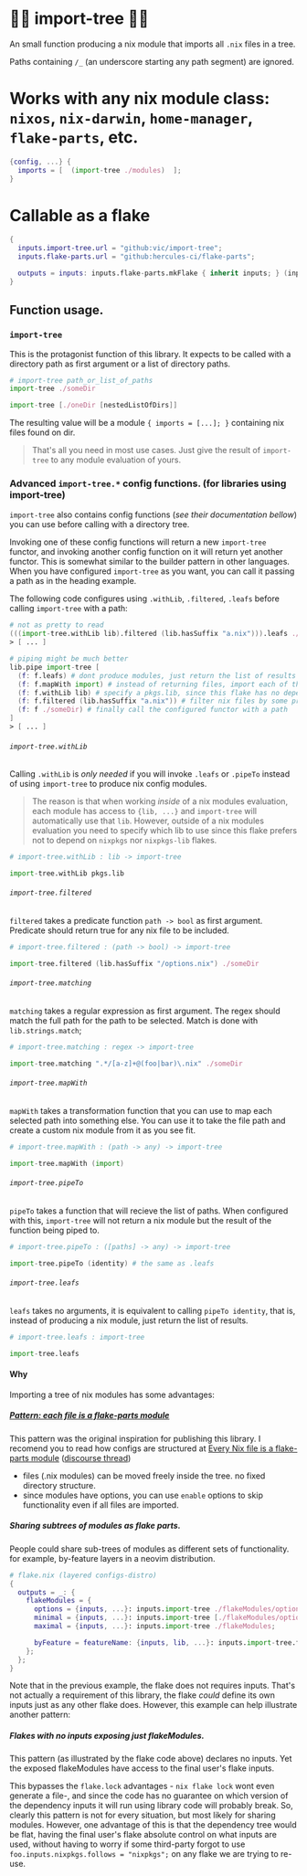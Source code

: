 # 🌲🌴 import-tree 🎄🌳

An small function producing a nix module that imports all `.nix` files in a tree.

Paths containing `/_` (an underscore starting any path segment) are ignored.

# Works with any nix module class: `nixos`, `nix-darwin`, `home-manager`, `flake-parts`, etc.

```nix
{config, ...} {
  imports = [  (import-tree ./modules)  ];
}
```

# Callable as a flake

```nix
{
  inputs.import-tree.url = "github:vic/import-tree";
  inputs.flake-parts.url = "github:hercules-ci/flake-parts";

  outputs = inputs: inputs.flake-parts.mkFlake { inherit inputs; } (inputs.import-tree ./flakeModules);
}
```

## Function usage.

### `import-tree`

This is the protagonist function of this library. It expects to be called with a directory path as first argument or a list of directory paths.

```nix
# import-tree path_or_list_of_paths
import-tree ./someDir

import-tree [./oneDir [nestedListOfDirs]]
```

The resulting value will be a module `{ imports = [...]; }` containing nix files found on dir.

> That's all you need in most use cases. Just give the result of `import-tree` to any module evaluation of yours.

### Advanced `import-tree.*` config functions. (for libraries using import-tree)

`import-tree` also contains config functions (*see their documentation bellow*) you can use before calling with a directory tree.

Invoking one of these config functions will return a new `import-tree` functor,
and invoking another config function on it will return yet another functor. This is somewhat similar to the builder pattern in other languages. When you have configured `import-tree` as you want, you can
call it passing a path as in the heading example.

The following code configures using `.withLib`, `.filtered`, `.leafs` before calling `import-tree` with a path:

```nix
# not as pretty to read
(((import-tree.withLib lib).filtered (lib.hasSuffix "a.nix"))).leafs ./someDir;
> [ ... ]

# piping might be much better
lib.pipe import-tree [
  (f: f.leafs) # dont produce modules, just return the list of results
  (f: f.mapWith import) # instead of returning files, import each of them
  (f: f.withLib lib) # specify a pkgs.lib, since this flake has no dependencies
  (f: f.filtered (lib.hasSuffix "a.nix")) # filter nix files by some predicate
  (f: f ./someDir) # finally call the configured functor with a path
]
> [ ... ]
```

###### `import-tree.withLib`

Calling `.withLib` is *only needed* if you will invoke `.leafs` or `.pipeTo` instead of using `import-tree` to produce nix config modules.

> The reason is that when working _inside_ of a nix modules evaluation, each module has access to `{lib, ...}` and `import-tree` will automatically use that `lib`. However, outside of a nix modules evaluation you need to specify which lib to use since this flake prefers not to depend on `nixpkgs` nor `nixpkgs-lib` flakes.

```nix
# import-tree.withLib : lib -> import-tree

import-tree.withLib pkgs.lib
```

###### `import-tree.filtered`

`filtered` takes a predicate function `path -> bool` as first argument. Predicate should return true for any nix file to be included.

```nix
# import-tree.filtered : (path -> bool) -> import-tree

import-tree.filtered (lib.hasSuffix "/options.nix") ./someDir
```

###### `import-tree.matching`

`matching` takes a regular expression as first argument. The regex should match the full path for the path to be selected. Match is done with `lib.strings.match`;

```nix
# import-tree.matching : regex -> import-tree

import-tree.matching ".*/[a-z]+@(foo|bar)\.nix" ./someDir
```

###### `import-tree.mapWith`

`mapWith` takes a transformation function that you can use to map each selected path into something else.
You can use it to take the file path and create a custom nix module from it as you see fit.

```nix
# import-tree.mapWith : (path -> any) -> import-tree

import-tree.mapWith (import)
```

###### `import-tree.pipeTo`

`pipeTo` takes a function that will recieve the list of paths. When configured with this, `import-tree` will not return a nix module but the result of the function being piped to.

```nix
# import-tree.pipeTo : ([paths] -> any) -> import-tree

import-tree.pipeTo (identity) # the same as .leafs
```

###### `import-tree.leafs`

`leafs` takes no arguments, it is equivalent to calling `pipeTo identity`, that is, instead of producing a nix module, just return the list of results.

```nix
# import-tree.leafs : import-tree

import-tree.leafs
```

#### Why

Importing a tree of nix modules has some advantages:

##### [Pattern: each file is a flake-parts module](https://discourse.nixos.org/t/pattern-each-file-is-a-flake-parts-module/61271)

This pattern was the original inspiration for publishing this library. I recomend you to read how configs are structured at [Every Nix file is a flake-parts module](https://github.com/mightyiam/infra?tab=readme-ov-file#every-nix-file-is-a-flake-parts-module) ([discourse thread](https://discourse.nixos.org/t/pattern-each-file-is-a-flake-parts-module/61271))

- files (.nix modules) can be moved freely inside the tree. no fixed directory structure.
- since modules have options, you can use `enable` options to skip functionality even if all files are imported.

##### Sharing subtrees of modules as flake parts.

People could share sub-trees of modules as different sets of functionality. for example, by-feature layers in a neovim distribution.

```nix
# flake.nix (layered configs-distro)
{
  outputs = _: {
    flakeModules = {
      options = {inputs, ...}: inputs.import-tree ./flakeModules/options;
      minimal = {inputs, ...}: inputs.import-tree [./flakeModules/options ./flakeModules/minimal];
      maximal = {inputs, ...}: inputs.import-tree ./flakeModules;

      byFeature = featureName: {inputs, lib, ...}: inputs.import-tree.filtered (lib.hasSuffix "${featureName}.nix") ./flakeModules;
    };
  };
}
```

Note that in the previous example, the flake does not requires inputs. That's not actually a requirement of this library, the flake *could* define its own inputs just as any other flake does. However, this example can help illustrate another pattern:

##### Flakes with no inputs exposing just flakeModules.

This pattern (as illustrated by the flake code above) declares no inputs. Yet the exposed flakeModules have access to the final user's flake inputs.

This bypasses the `flake.lock` advantages - `nix flake lock` wont even generate a file-, and since the code has no guarantee on which version of the dependency inputs it will run using library code will probably break. So, clearly this pattern is not for every situation, but most likely for sharing modules. However, one advantage of this is that the dependency tree would be flat, having the final user's flake absolute control on what inputs are used, without having to worry if some third-party forgot to use `foo.inputs.nixpkgs.follows = "nixpkgs";` on any flake we are trying to re-use.

